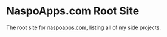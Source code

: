 # NaspoApps.com Root Site

The root site for [naspoapps.com](https://naspoapps.com), listing all of my side projects.
